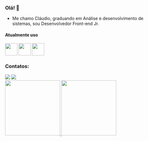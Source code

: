 ### Olá!  👋

- Me chamo Cláudio, graduando em Análise e desenvolvimento de sistemas, sou Desenvolvedor Front-end Jr.

#### Atualmente uso
<div>
<img src="https://cdn.jsdelivr.net/gh/devicons/devicon/icons/css3/css3-original.svg" width="40" height="40"/>
<img src="https://cdn.jsdelivr.net/gh/devicons/devicon/icons/html5/html5-original.svg" width="40" height="40"/> 
<img src="https://cdn.jsdelivr.net/gh/devicons/devicon/icons/javascript/javascript-original.svg" width="40" height="40"/>  
</div>

### Contatos:

<div>
<a href="https://instagram.com/claudiopjfilho" target="_blank"><img src="https://img.shields.io/badge/-Instagram-%23E4405F?style=for-the-badge&logo=instagram&logoColor=white" target="_blank"></a>
<a href="https://www.linkedin.com/in/cl%C3%A1udio-filho-45617a1a0/" target="_blank"><img src="https://img.shields.io/badge/-LinkedIn-%230077B5?style=for-the-badge&logo=linkedin&logoColor=white" target="_blank"></a>   
</div>

<div style="display: flex; flex-direction:row;">
<a href="https://github.com/claudiopjfilho">
<img height="180em" src="https://github-readme-stats.vercel.app/api/top-langs/?username=claudiopjfilho&layout=compact&langs_count=7&theme=dracula"/>
<img height="180em" src="https://github-readme-stats.vercel.app/api?username=claudiopjfilho&show_icons=true&theme=dracula&include_all_commits=true&count_private=true"/>
</div>
